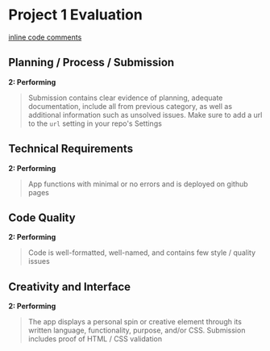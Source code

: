 # Project 1 Evaluation
[inline code comments]()
## Planning / Process / Submission
**2: Performing**
>Submission contains clear evidence of planning, adequate documentation, include all from previous category, as well as additional information such as unsolved issues.
>Make sure to add a url to the `url` setting in your repo's Settings

## Technical Requirements
**2: Performing**
>App functions with minimal or no errors and is deployed on github pages

## Code Quality
**2: Performing**
>Code is well-formatted, well-named, and contains few style / quality issues

## Creativity and Interface
**2: Performing**
>The app displays a personal spin or creative element through its written language, functionality, purpose, and/or CSS. Submission includes proof of HTML / CSS validation
